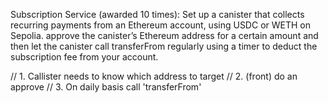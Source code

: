 

Subscription Service (awarded 10 times): 
Set up a canister that collects recurring payments from an Ethereum account, using USDC or WETH on Sepolia. approve the canister’s Ethereum address for a certain amount and then let the canister call transferFrom regularly using a timer to deduct the subscription fee from your account.


// 1. Callister needs to know which address to target
// 2. (front) do an approve
// 3. On daily basis call 'transferFrom'